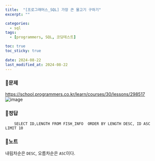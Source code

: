 ```yaml
---
title:  "[프로그래머스_SQL] 가장 큰 물고기 구하기"
excerpt: ""

categories:
  - sql
tags:
  - [programmers, SQL, 코딩테스트]

toc: true
toc_sticky: true
 
date: 2024-08-22
last_modified_at: 2024-08-22
---
```


### 📜문제
<https://school.programmers.co.kr/learn/courses/30/lessons/298517>  
![image](https://github.com/user-attachments/assets/ceb2c527-1c77-4ac0-9bb7-e29b99440ef6)

### 📜정답
```
    SELECT ID,LENGTH FROM FISH_INFO  ORDER BY LENGTH DESC, ID ASC LIMIT 10
```

### 📜노트
내림차순은 `DESC`, 오름차순은 `ASC`이다.

